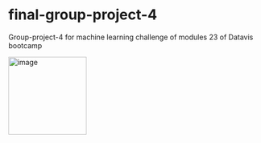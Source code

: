 # final-group-project-4
Group-project-4 for machine learning challenge of modules 23 of Datavis bootcamp

<img width="155" alt="image" src="https://github.com/priyajainnyc/final-group-project-4/assets/124069684/9210e51f-b651-4116-abb8-20a1cea2749c">

